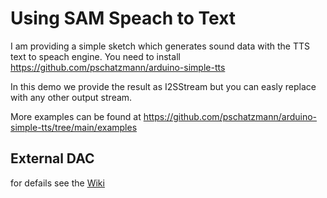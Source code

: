 # Using SAM Speach to Text

I am providing a simple sketch which generates sound data with the TTS text to speach engine.
You need to install https://github.com/pschatzmann/arduino-simple-tts

In this demo we provide the result as I2SStream but you can easly replace with any other output stream. 

More examples can be found at https://github.com/pschatzmann/arduino-simple-tts/tree/main/examples

## External DAC

for defails see the [Wiki](https://github.com/pschatzmann/arduino-audio-tools/wiki/External-DAC)